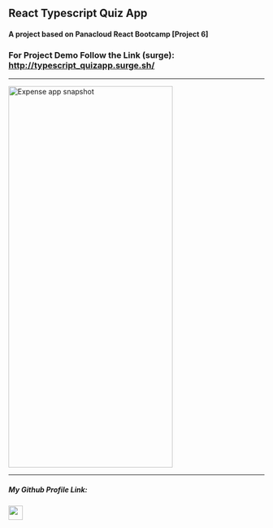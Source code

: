 ## React Typescript Quiz App

#### A project based on Panacloud React Bootcamp [Project 6]

### For Project Demo Follow the Link (surge): http://typescript_quizapp.surge.sh/

<hr />
<a href='http://typescript_quizapp.surge.sh/' target="_blank">
<img width='80%' height='750px' alt='Expense app snapshot' src="https://user-images.githubusercontent.com/79910338/158176741-9b8f6027-59b6-4fc4-90d8-5afe2f6d62ac.jpg"/>
</a>

<hr />

<h5>My Github Profile Link:</h5>
<a href='https://github.com/farazahmed12'>
  
  <img height='28rem'  src='https://img.shields.io/badge/Faraz%20Ahmed-Faraz%20Ahmed-181717?style=for-the-badge&logo=github' />
</a>
